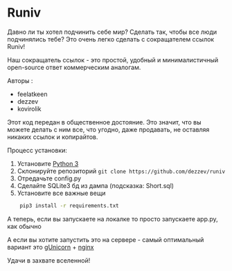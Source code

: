 # Runiv
Давно ли ты хотел подчинить себе мир? Сделать так, чтобы все люди подчинялись тебе?
Это очень легко сделать с сокращателем ссылок Runiv!

Наш сокращатель ссылок - это простой, удобный и минималистичный open-source ответ коммерческим аналогам.

Авторы :
- feelatkeen
- dezzev
- kovirolik

Этот код передан в общественное достояние.
Это значит, что вы можете делать с ним все, что угодно, даже продавать, не оставляя никаких ссылок и копирайтов.

Процесс установки:
1. Установите [Python 3](https://www.python.org/downloads/)
2. Склонируйте репозиторий ```git clone https://github.com/dezzev/runiv```
3. Отредачьте config.py
4. Сделайте SQLite3 бд из дампа (подсказка: Short.sql)
3. Установите все важные вещи
```sh
    pip3 install -r requirements.txt
```

А теперь, если вы запускаете на локалке то просто запускаете app.py, как обычно

А если вы хотите запустить это на сервере - самый оптимальный вариант это [gUnicorn](https://gunicorn.org/) + [nginx](https://nginx.org/ru/)


Удачи в захвате вселенной!